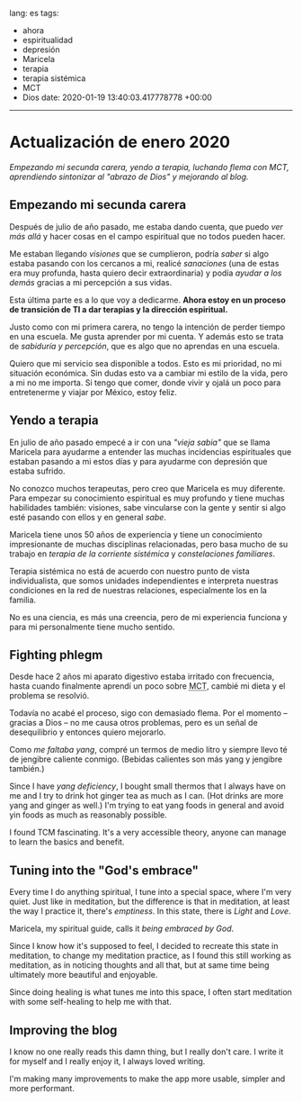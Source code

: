 lang: es
tags:
- ahora
- espiritualidad
- depresión
- Maricela
- terapia
- terapia sistémica
- MCT
- Dios
date: 2020-01-19 13:40:03.417778778 +00:00

---


# Actualización de enero 2020

_Empezando mi secunda carera, yendo a terapia, luchando flema con MCT, aprendiendo sintonizar al "abrazo de Dios" y mejorando al blog._

## Empezando mi secunda carera

Después de julio de año pasado, me estaba dando cuenta, que puedo _ver más allá_ y hacer cosas en el campo espiritual que no todos pueden hacer.

Me estaban llegando _visiones_ que se cumplieron, podría _saber_ si algo estaba pasando con los cercanos a mi, realicé _sanaciones_ (una de estas era muy profunda, hasta quiero decir extraordinaria) y podía _ayudar a los demás_ gracias a mi percepción a sus vidas.

Esta última parte es a lo que voy a dedicarme. **Ahora estoy en un proceso de transición de TI a dar terapias y la dirección espiritual.**

Justo como con mi primera carera, no tengo la intención de perder tiempo en una escuela. Me gusta aprender por mi cuenta. Y además esto se trata de _sabiduría y percepción_, que es algo que no aprendas en una escuela.

Quiero que mi servicio sea disponible a todos. Esto es mi prioridad, no mi situación económica. Sin dudas esto va a cambiar mi estilo de la vida, pero a mi no me importa. Si tengo que comer, donde vivir y ojalá un poco para entretenerme y viajar por México, estoy feliz.

<!-- TODO: ya estoy ... con mi sistema de sobres: link it! -->

## Yendo a terapia

En julio de año pasado empecé a ir con una _"vieja sabia"_ que se llama Maricela para ayudarme a entender las muchas incidencias espirituales que estaban pasando a mi estos días y para ayudarme con depresión que estaba sufrido.

No conozco muchos terapeutas, pero creo que Maricela es muy diferente. Para empezar su conocimiento espiritual es muy profundo y tiene muchas habilidades también: visiones, sabe vincularse con la gente y sentir si algo esté pasando con ellos y en general _sabe_.

<!-- vinc: link -->

Maricela tiene unos 50 años de experiencia y tiene un conocimiento impresionante de muchas disciplinas relacionadas, pero basa mucho de su trabajo en _terapia de la corriente sistémica_ y _constelaciones familiares_.

Terapia sistémica no está de acuerdo con nuestro punto de vista individualista, que somos unidades independientes e interpreta nuestras condiciones en la red de nuestras relaciones, especialmente los en la familia.

No es una ciencia, es más una creencia, pero de mi experiencia funciona y para mi personalmente tiene mucho sentido.

## Fighting phlegm

Desde hace 2 años mi aparato digestivo estaba irritado con frecuencia, hasta cuando finalmente aprendí un poco sobre <abbr title="Medicina tradicional china">MCT</abbr>, cambié mi dieta y el problema se resolvió.

Todavía no acabé el proceso, sigo con demasiado flema. Por el momento – gracias a Dios – no me causa otros problemas, pero es un señal de desequilibrio y entonces quiero mejorarlo.

Como _me faltaba yang_, compré un termos de medio litro y siempre llevo té de jengibre caliente conmigo. (Bebidas calientes son más yang y jengibre también.)

Since I have _yang deficiency_, I bought small thermos that I always have on me and I try to drink hot ginger tea as much as I can. (Hot drinks are more yang and ginger as well.) I'm trying to eat yang foods in general and avoid yin foods as much as reasonably possible.

I found TCM fascinating. It's a very accessible theory, anyone can manage to learn the basics and benefit.

## Tuning into the "God's embrace"

Every time I do anything spiritual, I tune into a special space, where I'm very quiet. Just like in meditation, but the difference is that in meditation, at least the way I practice it, there's _emptiness_. In this state, there is _Light_ and _Love_.

Maricela, my spiritual guide, calls it _being embraced by God_.

Since I know how it's supposed to feel, I decided to recreate this state in meditation, to change my meditation practice, as I found this still working as meditation, as in noticing thoughts and all that, but at same time being ultimately more beautiful and enjoyable.

Since doing healing is what tunes me into this space, I often start meditation with some self-healing to help me with that.

## Improving the blog

I know no one really reads this damn thing, but I really don't care. I write it for myself and I really enjoy it, I always loved writing.

I'm making many improvements to make the app more usable, simpler and more performant.
